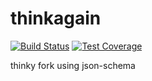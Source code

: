 # thinkagain
[![Build Status](https://travis-ci.org/mbroadst/thinkagain.svg?branch=master)](https://travis-ci.org/mbroadst/thinkagain)
[![Test Coverage](https://codeclimate.com/github/mbroadst/thinkagain/badges/coverage.svg)](https://codeclimate.com/github/mbroadst/thinkagain/coverage)

thinky fork using json-schema

